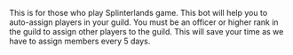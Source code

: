 This is for those who play Splinterlands game. This bot will help you to auto-assign players in your guild. 
You must be an officer or higher rank in the guild to assign other players to the guild. 
This will save your time as we have to assign members every 5 days.
